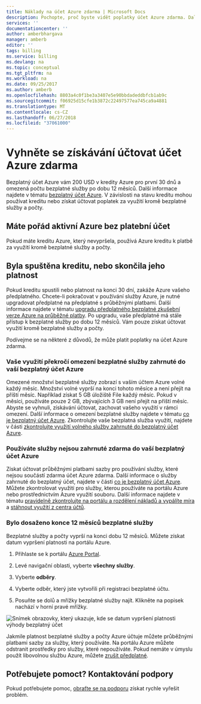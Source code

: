 ```yaml
---
title: Náklady na účet Azure zdarma | Microsoft Docs
description: Pochopte, proč byste vidět poplatky účet Azure zdarma. Další způsoby, jak se vyhnout.
services: ''
documentationcenter: ''
author: amberbhargava
manager: amberb
editor: ''
tags: billing
ms.service: billing
ms.devlang: na
ms.topic: conceptual
ms.tgt_pltfrm: na
ms.workload: na
ms.date: 09/25/2017
ms.author: amberb
ms.openlocfilehash: 8803a4c0f1be3a3407e5e90bbdadeddbfcb1ab9c
ms.sourcegitcommit: f06925d15cfe1b3872c22497577ea745ca9a4881
ms.translationtype: MT
ms.contentlocale: cs-CZ
ms.lasthandoff: 06/27/2018
ms.locfileid: "37061000"
---
```

# <a name="avoid-getting-charged-for-your-azure-free-account"></a>Vyhněte se získávání účtovat účet Azure zdarma

Bezplatný účet Azure vám 200 USD v kredity Azure pro první 30 dnů a omezená počtu bezplatné služby po dobu 12 měsíců. Další informace najdete v tématu [bezplatný účet Azure](https://azure.microsoft.com/free/). V závislosti na stavu kreditu mohou používat kreditu nebo získat účtovat poplatek za využití kromě bezplatné služby a počty.

## <a name="you-still-have-active-azure-free-account-credit"></a>Máte pořád aktivní Azure bez platební účet 
Pokud máte kreditu Azure, který nevypršela, používá Azure kreditu k platbě za využití kromě bezplatné služby a počty.

## <a name="your-credit-ran-out-or-has-expired"></a>Byla spuštěna kreditu, nebo skončila jeho platnost
Pokud kreditu spustili nebo platnost na konci 30 dní, zakáže Azure vašeho předplatného. Chcete-li pokračovat v používání služby Azure, je nutné upgradovat předplatné na předplatné s průběžnými platbami. Další informace najdete v tématu [upgradu předplatného bezplatné zkušební verze Azure na průběžné platby](billing-upgrade-azure-subscription.md). Po upgradu, vaše předplatné má stále přístup k bezplatné služby po dobu 12 měsíců. Vám pouze získat účtovat využití kromě bezplatné služby a počty.


Podívejme se na některé z důvodů, že může platit poplatky na účet Azure zdarma.


### <a name="your-usage-exceeds-the-limits-of-free-services-included-with-your-azure-free-account"></a>Vaše využití překročí omezení bezplatné služby zahrnuté do vaší bezplatný účet Azure

Omezené množství bezplatné služby zobrazí s vaším účtem Azure volné každý měsíc. Množství volné vyprší na konci tohoto měsíce a není přejít na příští měsíc. Například získat 5 GB úložiště File každý měsíc. Pokud v měsíci, používáte pouze 2 GB, zbývajících 3 GB není přejít na příští měsíc. Abyste se vyhnuli, získávání účtovat, zachovat vašeho využití v rámci omezení. Další informace o omezení bezplatné služby najdete v tématu [co je bezplatný účet Azure](https://azure.microsoft.com/free/free-account-faq/). Zkontrolujte vaše bezplatná služba využití, najdete v části [zkontrolujte využití volného služby zahrnuté do bezplatný účet Azure](billing-check-free-service-usage.md). 

### <a name="you-are-using-services-not-included-for-free-with-your-azure-free-account"></a>Používáte služby nejsou zahrnuté zdarma do vaší bezplatný účet Azure

Získat účtovat průběžnými platbami sazby pro používání služby, které nejsou součástí zdarma účet Azure zdarma. Další informace o služby zahrnuté do bezplatný účet, najdete v části [co je bezplatný účet Azure](https://azure.microsoft.com/free/free-account-faq/). Můžete zkontrolovat využití pro služby, kterou používáte na portálu Azure nebo prostřednictvím Azure využití souboru. Další informace najdete v tématu [pravidelně zkontrolujte na portálu a rozdělení nákladů a vypálíte míra](billing-getting-started.md#costs) a [stáhnout využití z centra účtů](billing-download-azure-invoice-daily-usage-date.md). 

### <a name="you-have-reached-the-end-of-your-12-months-free-services"></a>Bylo dosaženo konce 12 měsíců bezplatné služby

Bezplatné služby a počty vyprší na konci dobu 12 měsíců. Můžete získat datum vypršení platnosti na portálu Azure.

1.  Přihlaste se k portálu [Azure Portal](http://portal.azure.com).

2.  Levé navigační oblasti, vyberte **všechny služby**.

3.  Vyberte **odběry**.

4.  Vyberte odběr, který jste vytvořili při registraci bezplatné účtu.

5.  Posuňte se dolů a mřížky bezplatné služby najít. Klikněte na popisek nachází v horní pravé mřížky.

![Snímek obrazovky, který ukazuje, kde se datum vypršení platnosti výhody bezplatný účet](./media/billing-avoid-charges-free-account/freeaccount-benefits-expiration-date.png)


Jakmile platnost bezplatné služby a počty Azure účtuje můžete průběžnými platbami sazby za služby, který používáte. Na portálu Azure můžete odstranit prostředky pro služby, které nepoužíváte. Pokud nemáte v úmyslu použít libovolnou službu Azure, můžete [zrušit předplatné](billing-how-to-cancel-azure-subscription.md).

## <a name="need-help-contact-support"></a>Potřebujete pomoct? Kontaktování podpory

Pokud potřebujete pomoc, [obraťte se na podporu](https://portal.azure.com/?#blade/Microsoft_Azure_Support/HelpAndSupportBlade) získat rychle vyřešit problém.

